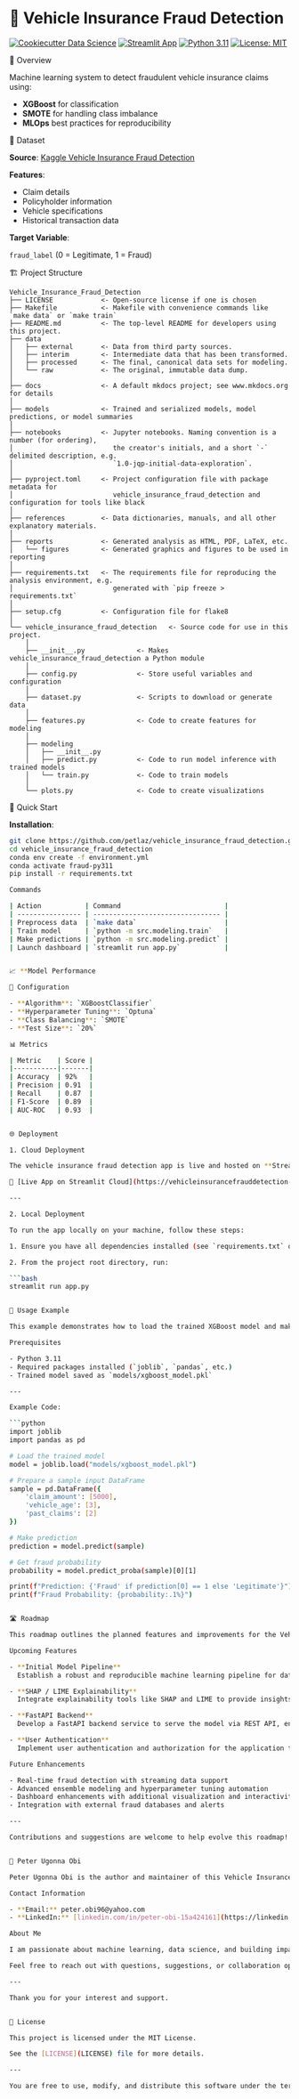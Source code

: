 # 🚗 Vehicle Insurance Fraud Detection  

[![Cookiecutter Data Science](https://img.shields.io/badge/CCDS-Project%20template-328F97?logo=cookiecutter)](https://cookiecutter-data-science.drivendata.org/)
[![Streamlit App](https://img.shields.io/badge/Streamlit-Live%20App-FF4B4B?logo=streamlit)](https://vehicleinsurancefrauddetection-mmqyvhriq3jdmluu3tpqog.streamlit.app/)
[![Python 3.11](https://img.shields.io/badge/Python-3.11-blue?logo=python)](https://www.python.org/downloads/)
[![License: MIT](https://img.shields.io/badge/License-MIT-yellow.svg)](https://opensource.org/licenses/MIT)

📝 Overview 

Machine learning system to detect fraudulent vehicle insurance claims using:

- **XGBoost** for classification  
- **SMOTE** for handling class imbalance 
- **MLOps** best practices for reproducibility

📂 Dataset  

**Source**: [Kaggle Vehicle Insurance Fraud Detection](https://www.kaggle.com/datasets/)

**Features**: 

- Claim details
- Policyholder information
- Vehicle specifications 
- Historical transaction data  

**Target Variable**:

`fraud_label` (0 = Legitimate, 1 = Fraud)

🏗️ Project Structure

```
Vehicle_Insurance_Fraud_Detection
├── LICENSE            <- Open-source license if one is chosen
├── Makefile           <- Makefile with convenience commands like `make data` or `make train`
├── README.md          <- The top-level README for developers using this project.
├── data
│   ├── external       <- Data from third party sources.
│   ├── interim        <- Intermediate data that has been transformed.
│   ├── processed      <- The final, canonical data sets for modeling.
│   └── raw            <- The original, immutable data dump.
│
├── docs               <- A default mkdocs project; see www.mkdocs.org for details
│
├── models             <- Trained and serialized models, model predictions, or model summaries
│
├── notebooks          <- Jupyter notebooks. Naming convention is a number (for ordering),
│                         the creator's initials, and a short `-` delimited description, e.g.
│                         `1.0-jqp-initial-data-exploration`.
│
├── pyproject.toml     <- Project configuration file with package metadata for 
│                         vehicle_insurance_fraud_detection and configuration for tools like black
│
├── references         <- Data dictionaries, manuals, and all other explanatory materials.
│
├── reports            <- Generated analysis as HTML, PDF, LaTeX, etc.
│   └── figures        <- Generated graphics and figures to be used in reporting
│
├── requirements.txt   <- The requirements file for reproducing the analysis environment, e.g.
│                         generated with `pip freeze > requirements.txt`
│
├── setup.cfg          <- Configuration file for flake8
│
└── vehicle_insurance_fraud_detection   <- Source code for use in this project.
    │
    ├── __init__.py             <- Makes vehicle_insurance_fraud_detection a Python module
    │
    ├── config.py               <- Store useful variables and configuration
    │
    ├── dataset.py              <- Scripts to download or generate data
    │
    ├── features.py             <- Code to create features for modeling
    │
    ├── modeling                
    │   ├── __init__.py 
    │   ├── predict.py          <- Code to run model inference with trained models          
    │   └── train.py            <- Code to train models
    │
    └── plots.py                <- Code to create visualizations
```


🚀 Quick Start  

**Installation**:  
```bash
git clone https://github.com/petlaz/vehicle_insurance_fraud_detection.git
cd vehicle_insurance_fraud_detection
conda env create -f environment.yml
conda activate fraud-py311
pip install -r requirements.txt

Commands

| Action           | Command                          |
| ---------------- | -------------------------------- |
| Preprocess data  | `make data`                      |
| Train model      | `python -m src.modeling.train`   |
| Make predictions | `python -m src.modeling.predict` |
| Launch dashboard | `streamlit run app.py`           |


📈 **Model Performance

🔧 Configuration

- **Algorithm**: `XGBoostClassifier`  
- **Hyperparameter Tuning**: `Optuna`  
- **Class Balancing**: `SMOTE`  
- **Test Size**: `20%`

📊 Metrics

| Metric    | Score |
|-----------|-------|
| Accuracy  | 92%   |
| Precision | 0.91  |
| Recall    | 0.87  |
| F1-Score  | 0.89  |
| AUC-ROC   | 0.93  |


🌐 Deployment

1. Cloud Deployment

The vehicle insurance fraud detection app is live and hosted on **Streamlit Cloud**:

🔗 [Live App on Streamlit Cloud](https://vehicleinsurancefrauddetection-mmqyvhriq3jdmluu3tpqog.streamlit.app/)

---

2. Local Deployment

To run the app locally on your machine, follow these steps:

1. Ensure you have all dependencies installed (see `requirements.txt` or `environment.yml`).

2. From the project root directory, run:

```bash
streamlit run app.py


🔮 Usage Example

This example demonstrates how to load the trained XGBoost model and make a prediction on a sample input.

Prerequisites

- Python 3.11
- Required packages installed (`joblib`, `pandas`, etc.)
- Trained model saved as `models/xgboost_model.pkl`

---

Example Code:

```python
import joblib
import pandas as pd

# Load the trained model
model = joblib.load("models/xgboost_model.pkl")

# Prepare a sample input DataFrame
sample = pd.DataFrame({
    'claim_amount': [5000],
    'vehicle_age': [3],
    'past_claims': [2]
})

# Make prediction
prediction = model.predict(sample)

# Get fraud probability
probability = model.predict_proba(sample)[0][1]

print(f"Prediction: {'Fraud' if prediction[0] == 1 else 'Legitimate'}")
print(f"Fraud Probability: {probability:.1%}")


🛣️ Roadmap

This roadmap outlines the planned features and improvements for the Vehicle Insurance Fraud Detection project.

Upcoming Features

- **Initial Model Pipeline**  
  Establish a robust and reproducible machine learning pipeline for data preprocessing, model training, and evaluation.

- **SHAP / LIME Explainability**  
  Integrate explainability tools like SHAP and LIME to provide insights into model predictions and feature importance.

- **FastAPI Backend**  
  Develop a FastAPI backend service to serve the model via REST API, enabling scalable and flexible integration.

- **User Authentication**  
  Implement user authentication and authorization for the application to secure access and enable personalized features.

Future Enhancements

- Real-time fraud detection with streaming data support  
- Advanced ensemble modeling and hyperparameter tuning automation  
- Dashboard enhancements with additional visualization and interactivity  
- Integration with external fraud databases and alerts  

---

Contributions and suggestions are welcome to help evolve this roadmap!


👤 Peter Ugonna Obi

Peter Ugonna Obi is the author and maintainer of this Vehicle Insurance Fraud Detection project.

Contact Information

- **Email:** peter.obi96@yahoo.com  
- **LinkedIn:** [linkedin.com/in/peter-obi-15a424161](https://linkedin.com/in/peter-obi-15a424161)

About Me

I am passionate about machine learning, data science, and building impactful AI solutions. This project reflects my commitment to developing practical and explainable models for real-world problems such as insurance fraud detection.

Feel free to reach out with questions, suggestions, or collaboration opportunities!

---

Thank you for your interest and support.


📜 License

This project is licensed under the MIT License.

See the [LICENSE](LICENSE) file for more details.

---

You are free to use, modify, and distribute this software under the terms of the MIT License.


